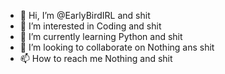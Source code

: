 - 👋 Hi, I’m @EarlyBirdIRL and shit
- 👀 I’m interested in Coding and shit
- 🌱 I’m currently learning Python and shit
- 💞️ I’m looking to collaborate on Nothing ans shit
- 📫 How to reach me Nothing and shit
<!---
EarlyBirdIRL/EarlyBirdIRL is a ✨ special ✨ repository because its `README.md` (this file) appears on your GitHub profile.
You can click the Preview link to take a look at your changes.
--->
